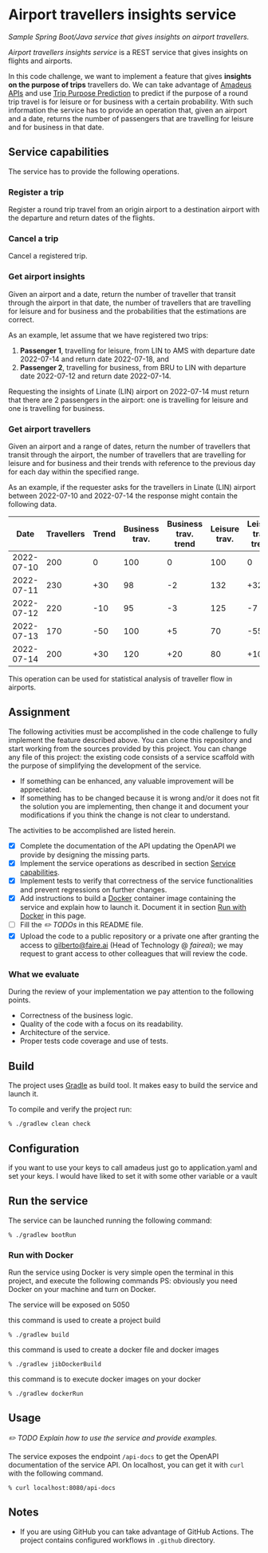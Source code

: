 # Airport travellers insights service

*Sample Spring Boot/Java service that gives insights on airport travellers.*

*Airport travellers insights service* is a REST service that gives insights on
flights and airports.

In this code challenge, we want to implement a feature that gives **insights on
the purpose of trips** travellers do.
We can take advantage of [Amadeus APIs](https://developers.amadeus.com/) and use
[Trip Purpose Prediction](https://developers.amadeus.com/self-service/category/trip/api-doc/trip-purpose-prediction/api-reference)
to predict if the purpose of a round trip travel is for leisure or for business
with a certain probability.
With such information the service has to provide an operation that, given an
airport and a date, returns the number of passengers that are travelling for
leisure and for business in that date.

## Service capabilities

The service has to provide the following operations.

### Register a trip

Register a round trip travel from an origin airport to a destination airport
with the departure and return dates of the flights.

### Cancel a trip

Cancel a registered trip.

### Get airport insights

Given an airport and a date, return the number of traveller that transit through
the airport in that date, the number of travellers that are travelling for
leisure and for business and the probabilities that the estimations are correct.

As an example, let assume that we have registered two trips:

1. **Passenger 1**, travelling for leisure, from LIN to AMS with departure date
   2022-07-14 and return date 2022-07-18, and
2. **Passenger 2**, travelling for business, from BRU to LIN with departure date
   2022-07-12 and return date 2022-07-14.

Requesting the insights of Linate (LIN) airport on 2022-07-14 must return that
there are 2 passengers in the airport: one is travelling for leisure and one is
travelling for business.

### Get airport travellers

Given an airport and a range of dates, return the number of travellers that
transit through the airport, the number of travellers that are travelling for
leisure and for business and their trends with reference to the previous day for
each day within the specified range.

As an example, if the requester asks for the travellers in Linate (LIN) airport
between 2022-07-10 and 2022-07-14 the response might contain the following data.

| Date       | Travellers | Trend | Business trav. | Business trav. trend | Leisure trav. | Leisure trav. trend |
|------------|------------|-------|----------------|----------------------|---------------|---------------------|
| 2022-07-10 | 200        | 0     | 100            | 0                    | 100           | 0                   |
| 2022-07-11 | 230        | +30   | 98             | -2                   | 132           | +32                 |
| 2022-07-12 | 220        | -10   | 95             | -3                   | 125           | -7                  |
| 2022-07-13 | 170        | -50   | 100            | +5                   | 70            | -55                 |
| 2022-07-14 | 200        | +30   | 120            | +20                  | 80            | +10                 |

This operation can be used for statistical analysis of traveller flow in
airports.

## Assignment

The following activities must be accomplished in the code challenge to fully
implement the feature described above.
You can clone this repository and start working from the sources provided by
this project.
You can change any file of this project: the existing code consists of a service
scaffold with the purpose of simplifying the development of the service.

- If something can be enhanced, any valuable improvement will be appreciated.
- If something has to be changed because it is wrong and/or it does not fit the
  solution you are implementing, then change it and document your modifications
  if you think the change is not clear to understand.

The activities to be accomplished are listed herein.

- [X] Complete the documentation of the API updating the OpenAPI we provide by
  designing the missing parts.
- [X] Implement the service operations as described in section
  [Service capabilities](#service-capabilities).
- [X] Implement tests to verify that correctness of the service functionalities
  and prevent regressions on further changes.
- [X] Add instructions to build a [Docker](https://www.docker.com/) container
  image containing the service and explain how to launch it.
  Document it in section [Run with Docker](#run-with-docker) in this page.
- [ ] Fill the *:pencil2: TODOs* in this README file.
- [X] Upload the code to a public repository or a private one after granting the
  access to [gilberto@faire.ai](mailto:gilberto@faire.ai) (Head of
  Technology @ *faireai*); we may request to grant access to other
  colleagues that will review the code.

### What we evaluate

During the review of your implementation we pay attention to the following
points.

- Correctness of the business logic.
- Quality of the code with a focus on its readability.
- Architecture of the service.
- Proper tests code coverage and use of tests.

## Build

The project uses [Gradle](https://gradle.org/) as build tool.
It makes easy to build the service and launch it.

To compile and verify the project run:

```shell
% ./gradlew clean check
```

## Configuration

if you want to use your keys to call amadeus
just go to application.yaml and set your keys.
I would have liked to set it with some other variable or a vault

## Run the service

The service can be launched running the following command:

```shell
% ./gradlew bootRun
```

### Run with Docker

Run the service using Docker is very simple
open the terminal in this project, and execute the following commands
PS: obviously you need Docker on your machine and turn on Docker.

The service will be exposed on 5050

this command is used to create a project build

```shell
% ./gradlew build
```

this command is used to create a docker file and docker images

```shell
% ./gradlew jibDockerBuild
```

this command is to execute docker images on your docker

```shell
% ./gradlew dockerRun
```

## Usage

*:pencil2: TODO Explain how to use the service and provide examples.*

The service exposes the endpoint `/api-docs` to get the OpenAPI documentation
of the service API.
On localhost, you can get it with `curl` with the following command.

```shell
% curl localhost:8080/api-docs
```

## Notes

- If you are using GitHub you can take advantage of GitHub Actions.
  The project contains configured workflows in `.github` directory. 
